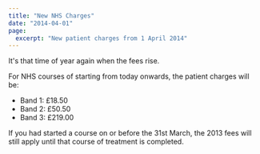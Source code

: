 ```yaml
---
title: "New NHS Charges"
date: "2014-04-01"
page:
  excerpt: "New patient charges from 1 April 2014"
---
```


It's that time of year again when the fees rise.

For NHS courses of starting from today onwards, the patient charges will be:

- Band 1: £18.50
- Band 2: £50.50
- Band 3: £219.00

If you had started a course on or before the 31st March, the 2013 fees will still apply until that course of treatment is completed.

